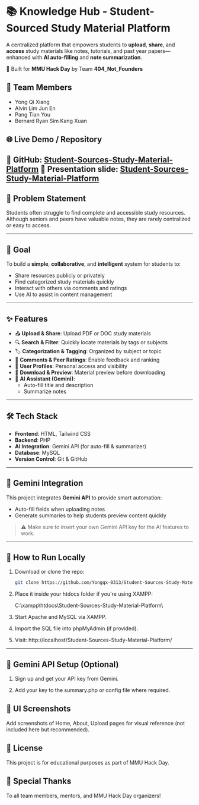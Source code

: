 # 📚 Knowledge Hub - Student-Sourced Study Material Platform

A centralized platform that empowers students to **upload**, **share**, and **access** study materials like notes, tutorials, and past year papers—enhanced with **AI auto-filling** and **note summarization**.

🚀 Built for **MMU Hack Day** by Team **404_Not_Founders**

## 👥 Team Members
- Yong Qi Xiang  
- Alvin Lim Jun En  
- Pang Tian You  
- Bernard Ryan Sim Kang Xuan  

## 🌐 Live Demo / Repository
🔗 GitHub: [Student-Sources-Study-Material-Platform](https://github.com/Yongqx-0313/Student-Sources-Study-Material-Platform)
🔗 Presentation slide: [Student-Sources-Study-Material-Platform](https://www.canva.com/design/DAGwPYnSXOg/anzHWEnyEKfQ6_se-dt-pw/edit)
---

## 🧠 Problem Statement

Students often struggle to find complete and accessible study resources. Although seniors and peers have valuable notes, they are rarely centralized or easy to access.

---

## 🎯 Goal

To build a **simple**, **collaborative**, and **intelligent** system for students to:
- Share resources publicly or privately
- Find categorized study materials quickly
- Interact with others via comments and ratings
- Use AI to assist in content management

---

## ✨ Features

- 📤 **Upload & Share**: Upload PDF or DOC study materials
- 🔍 **Search & Filter**: Quickly locate materials by tags or subjects
- 🏷️ **Categorization & Tagging**: Organized by subject or topic
- 💬 **Comments & Peer Ratings**: Enable feedback and ranking
- 👤 **User Profiles**: Personal access and visibility
- 📄 **Download & Preview**: Material preview before downloading
- 🤖 **AI Assistant (Gemini)**:
  - Auto-fill title and description
  - Summarize notes

---

## 🛠️ Tech Stack

- **Frontend**: HTML, Tailwind CSS
- **Backend**: PHP
- **AI Integration**: Gemini API (for auto-fill & summarizer)
- **Database**: MySQL
- **Version Control**: Git & GitHub

---

## 🔑 Gemini Integration

This project integrates **Gemini API** to provide smart automation:
- Auto-fill fields when uploading notes
- Generate summaries to help students preview content quickly

> ⚠️ Make sure to insert your own Gemini API key for the AI features to work.


---

## 🚀 How to Run Locally

1. Download or clone the repo:
   ```bash
   git clone https://github.com/Yongqx-0313/Student-Sources-Study-Material-Platform.git
2. Place it inside your htdocs folder if you're using XAMPP:

   C:\xampp\htdocs\Student-Sources-Study-Material-Platform\


3. Start Apache and MySQL via XAMPP.

4. Import the SQL file into phpMyAdmin (if provided).

5. Visit:
   http://localhost/Student-Sources-Study-Material-Platform/

---

## 🤖 Gemini API Setup (Optional)

1) Sign up and get your API key from Gemini.

2) Add your key to the summary.php or config file where required.

## 📸 UI Screenshots

Add screenshots of Home, About, Upload pages for visual reference (not included here but recommended).

## 📃 License

This project is for educational purposes as part of MMU Hack Day.

## 🙏 Special Thanks

To all team members, mentors, and MMU Hack Day organizers!

